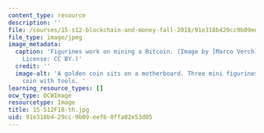 ```yaml
---
content_type: resource
description: ''
file: /courses/15-s12-blockchain-and-money-fall-2018/91e318b429cc9b09eef60ffa02e53d05_15-S12F18-th.jpg
file_type: image/jpeg
image_metadata:
  caption: 'Figurines work on mining a Bitcoin. (Image by [Marco Verch](https://foto.wuestenigel.com/figures-working-on-a-golden-bitcoin/?utm_source=46339588375&utm_campaign=FlickrDescription&utm_medium=link).
    License: CC BY.)'
  credit: ''
  image-alt: 'A golden coin sits on a motherboard. Three mini figurines surround the
    coin with tools. '
learning_resource_types: []
ocw_type: OCWImage
resourcetype: Image
title: 15-S12F18-th.jpg
uid: 91e318b4-29cc-9b09-eef6-0ffa02e53d05
---
```

